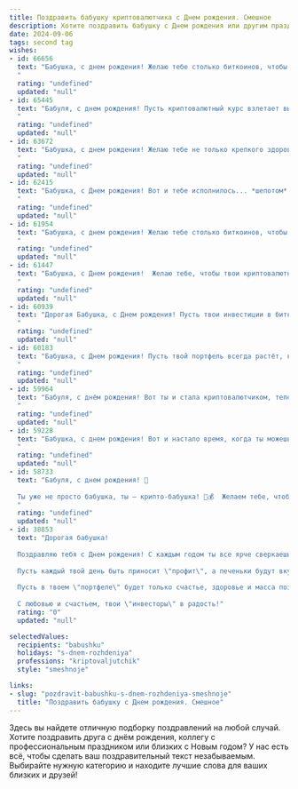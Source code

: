 ```yaml
---
title: Поздравить бабушку криптовалютчика c Днем рождения. Смешное
description: Хотите поздравить бабушку c Днем рождения или другим праздником? Наш ИИ создаст незабываемое поздравление, а вы обязательно выделитесь среди других.  
date: 2024-09-06
tags: second tag
wishes:
- id: 66656
  text: "Бабушка, с днем рождения! Желаю тебе столько биткоинов, чтобы ты могла купить себе целый лунный модуль и сажать там помидоры! 😜  Пусть каждый день приносит тебе новые дивиденды, а транзакции всегда проходят без задержек! 😉
  "
  rating: "undefined"
  updated: "null"
- id: 65445
  text: "Бабуля, с днем рождения! Пусть криптовалютный курс взлетает выше, чем твои тортики на праздничном столе, а майнинг приносит прибыль, как внуки радости! 😉🎂
  "
  rating: "undefined"
  updated: "null"
- id: 63672
  text: "Бабушка, с днем рождения! Желаю тебе не только крепкого здоровья и бодрости духа, но и чтобы ты вкладывала свои кровные не только в акции Газпрома, но и в перспективные криптовалюты! Долгой жизни тебе, а биткоин пусть растет как на дрожжах! 🥳
  "
  rating: "undefined"
  updated: "null"
- id: 62415
  text: "Бабушка, с Днем рождения! Вот и тебе исполнилось... *шепотом* неважно сколько! Главное, что ты, как настоящий криптовалютчик, умеешь держать курс на успех! Желаю, чтобы твоя \"цифровая валюта\" счастья всегда была в плюсе, а биткоины радости приносили только прибыль! 🎉🥳
  "
  rating: "undefined"
  updated: "null"
- id: 61954
  text: "Бабушка, с днем рождения! Желаю тебе столько биткоинов, чтобы ты могла купить себе все, что душа пожелает, и еще осталась на пару внуков! Пусть твою жизнь украшают только зеленые свечи на торте, а остальные - пусть останутся в минусе! 😉
  "
  rating: "undefined"
  updated: "null"
- id: 61447
  text: "Бабушка, с Днем рождения!  Желаю тебе, чтобы твои криптовалютные инвестиции взлетели до Луны, а потом и дальше! Пусть биткоин растет как на дрожжах, а эфир - как на крыльях! 😂🎉
  "
  rating: "undefined"
  updated: "null"
- id: 60939
  text: "Дорогая Бабушка, с Днем рождения! Пусть твои инвестиции в биткоины принесут тебе не только прибыль, но и кучу новых модных кроссовок! 🎉😎
  "
  rating: "undefined"
  updated: "null"
- id: 60183
  text: "Бабушка, с Днем рождения! Пусть твой портфель всегда растёт, как майнинг-ферма в разгар лета! 🎉🥳  И не забудь, что самая ценная валюта - это твоё здоровье и любовь близких! 💖
  "
  rating: "undefined"
  updated: "null"
- id: 59964
  text: "Бабуля, с днём рождения! Вот ты и стала криптовалютчиком, теперь тебе точно не страшен никакой кризис! Только на биткоине осторожнее, а то внуки все деньги на \"майнинг\" прогеймят!))
  "
  rating: "undefined"
  updated: "null"
- id: 59228
  text: "Бабушка, с днем рождения! Вот и настало время, когда ты можешь официально считать себя криптовалютным ветераном! Надеюсь, твой портфель растет быстрее, чем твоих внуков, а  биткойн уже принес тебе не одно \"купи бабушке машину\"! 😉  🎉
  "
  rating: "undefined"
  updated: "null"
- id: 58733
  text: "Бабуля, с днем рождения! 🥳
  
  Ты уже не просто бабушка, ты — крипто-бабушка! 👵💰  Желаем тебе, чтобы биткоин рос как на дрожжах, а Ethereum летел в космос! 🚀  И, конечно же, чтобы ты всегда была в курсе самых горячих трендов в мире криптовалют! 😎
  "
  rating: "undefined"
  updated: "null"
- id: 38853
  text: "Дорогая бабушка!
  
  Поздравляю тебя с Днем рождения! С каждым годом ты все ярче сверкаешь, как биткойн на пике! Желаю, чтобы твоя жизнь была наполнена не только веселыми моментами, но и стабильным ростом радости, как у лучших криптовалют.
  
  Пусть каждый твой день быть приносит \"профит\", а печеньки будут вкуснее, чем любой форк! Ты — наш главный криптовалютчик, и твоя мудрость на вес золота, а улыбка дороже любых альткоинов.
  
  Пусть в твоем \"портфеле\" будет только счастье, здоровье и масса позитивных моментов! И помни: когда жизнь дает \"ложные сигналы\", просто держись за нас — ведь мы всегда рядом!
  
  С любовью и счастьем, твои \"инвесторы\" в радость!"
  rating: "0"
  updated: "null"

selectedValues:
  recipients: "babushku"
  holidays: "s-dnem-rozhdeniya"
  professions: "kriptovaljutchik"
  style: "smeshnoje"

links:
- slug: "pozdravit-babushku-s-dnem-rozhdeniya-smeshnoje"
  title: "Поздравить бабушку c Днем рождения. Смешное"
---
```


Здесь вы найдете отличную подборку поздравлений на любой случай. 
Хотите поздравить друга с днём рождения, коллегу с профессиональным праздником или близких с Новым годом? У нас есть всё, чтобы сделать ваш поздравительный текст незабываемым. Выбирайте нужную категорию и находите лучшие слова для ваших близких и друзей!
